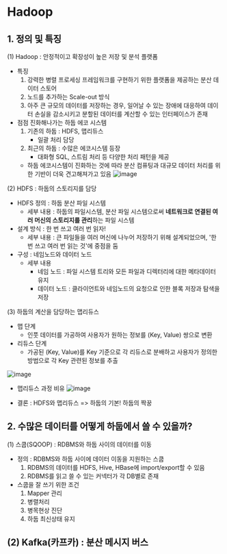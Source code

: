 # Hadoop
## 1. 정의 및 특징
(1) Hadoop : 안정적이고 확장성이 높은 저장 및 분석 플랫폼
  - 특징
     1. 강력한 병렬 프로세싱 프레임워크를 구현하기 위한 플랫폼을 제공하는 분산 데이터 스토어
     2. 노드를 추가하는 Scale-out 방식
     3. 아주 큰 규모의 데이터를 저장하는 경우, 일어날 수 있는 장애에 대응하여 데이터 손실을 감소시키고 분할된 데이터를 계산할 수 있는 인터페이스가 존재
  - 점점 진화해나가는 하둡 에코 시스템
     1. 기존의 하둡 : HDFS, 맵리듀스
        - 일괄 처리 담당
     2. 최근의 하둡 : 수많은 에코시스템 등장
        - 대화형 SQL, 스트림 처리 등 다양한 처리 패턴을 제공
     - 하둡 에코시스템이 진화하는 것에 따라 분산 컴퓨팅과 대규모 데이터 처리를 위한 기반이 더욱 견고해져가고 있음
![image](https://user-images.githubusercontent.com/49123169/234770028-03f22ee2-b214-41e6-b401-7cdc87138bc8.png)

(2) HDFS : 하둡의 스토리지를 담당
  - HDFS 정의 : 하둡 분산 파일 시스템
    - 세부 내용 : 하둡의 파일시스템, 분산 파일 시스템으로써 **네트워크로 연결된 여러 머신의 스토리지를 관리**하는 파일 시스템
  - 설계 방식 : 한 번 쓰고 여러 번 읽자!
    - 세부 내용 : 큰 파일들을 여러 머신에 나누어 저장하기 위해 설계되었으며, '한 번 쓰고 여러 번 읽는 것'에 중점을 둠
  - 구성 : 네임노드와 데이터 노드
    - 세부 내용
      - 네임 노드 : 파일 시스템 트리와 모든 파일과 디렉터리에 대한 메타데이터 유지
      - 데이터 노드 : 클라이언트와 네임노드의 요청으로 인한 블록 저장과 탐색을 저장 

(3) 하둡의 계산을 담당하는 맵리듀스
  - 맵 단계
    - 인풋 데이터를 가공하여 사용자가 원하는 정보를 (Key, Value) 쌍으로 변환
  - 리듀스 단계
    - 가공된 (Key, Value)를 Key 기준으로 각 리듀스로 분배하고 사용자가 정의한 방법으로 각 Key 관련된 정보를 추출

![image](https://user-images.githubusercontent.com/49123169/234771250-078bcdec-1560-4f4d-9692-b74cac1e1964.png)

- 맵리듀스 과정 비유
![image](https://user-images.githubusercontent.com/49123169/234771349-15ec14a1-2810-4c82-9143-e90344893788.png)

- 결론 : HDFS와 맵리듀스 => 하둡의 기본! 하둡의 짝꿍


## 2. 수많은 데이터를 어떻게 하둡에서 쓸 수 있을까?
(1) 스쿱(SQOOP) : RDBMS와 하둡 사이의 데이터를 이동
- 정의 : RDBMS와 하둡 사이에 데이터 이동을 지원하는 스쿱
   1. RDBMS의 데이터를 HDFS, Hive, HBase에 import/export할 수 있음
   2. RDBMS를 읽고 쓸 수 있는 커넥터가 각 DB별로 존재
- 스쿱을 잘 쓰기 위한 조건
   1. Mapper 관리
   2. 병렬처리
   3. 병목현상 진단
   4. 하둡 최신상태 유지
   
 (2) Kafka(카프카) : 분산 메시지 버스
 - 
